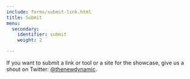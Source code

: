 ```yaml
---
include: forms/submit-link.html
title: Submit
menu:
  secondary:
    identifier: submit
    weight: 2

---
```

If you want to submit a link or tool or a site for the showcase, give us a shout on Twitter: [@thenewdynamic](https://twitter.com/thenewdynamic).
